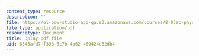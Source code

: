 ```yaml
---
content_type: resource
description: ''
file: https://ol-ocw-studio-app-qa.s3.amazonaws.com/courses/8-03sc-physics-iii-vibrations-and-waves-fall-2016/6345afd7f3986c7b4b62469424e62db4_T2n6fVybLcU.pdf
file_type: application/pdf
resourcetype: Document
title: 3play pdf file
uid: 6345afd7-f398-6c7b-4b62-469424e62db4
---
```

